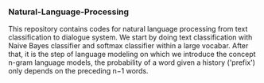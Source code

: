 ### Natural-Language-Processing

This repository contains codes for natural language processing from text classification to dialogue system. 
We start by doing text classification with Naive Bayes classifier and softmax classifier within a large vocabar. After that, it is the step of language modeling on which we introduce the concept n-gram language models, the probability of a word given a history ('prefix') only depends on the preceding  n−1  words.
